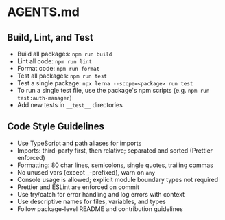 # AGENTS.md

## Build, Lint, and Test

- Build all packages: `npm run build`
- Lint all code: `npm run lint`
- Format code: `npm run format`
- Test all packages: `npm run test`
- Test a single package: `npx lerna --scope=<package> run test`
- To run a single test file, use the package's npm scripts (e.g. `npm run test:auth-manager`)
- Add new tests in `__test__` directories

## Code Style Guidelines

- Use TypeScript and path aliases for imports
- Imports: third-party first, then relative; separated and sorted (Prettier enforced)
- Formatting: 80 char lines, semicolons, single quotes, trailing commas
- No unused vars (except \_-prefixed), warn on `any`
- Console usage is allowed; explicit module boundary types not required
- Prettier and ESLint are enforced on commit
- Use try/catch for error handling and log errors with context
- Use descriptive names for files, variables, and types
- Follow package-level README and contribution guidelines

